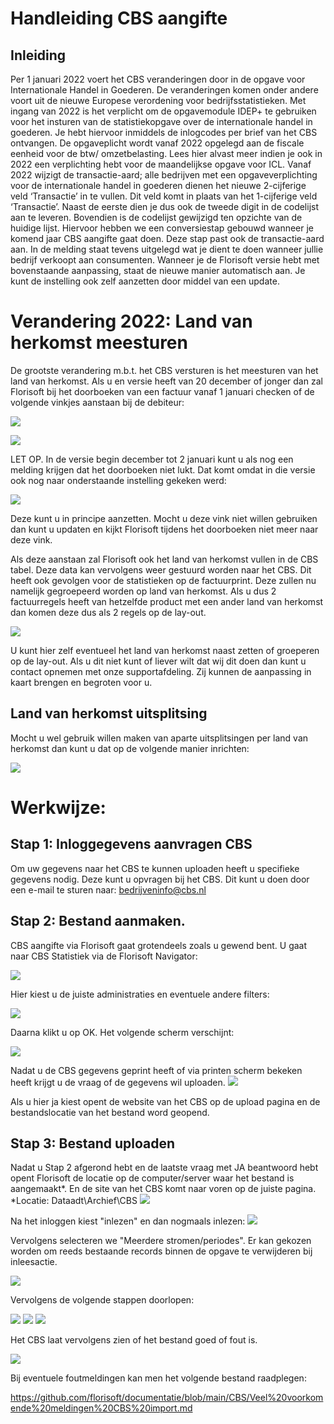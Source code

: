 # Handleiding CBS aangifte

## Inleiding

Per 1 januari 2022 voert het CBS veranderingen door in de opgave voor Internationale Handel in Goederen. De veranderingen komen onder andere voort uit de nieuwe Europese verordening voor bedrijfsstatistieken.
Met ingang van 2022 is het verplicht om de opgavemodule IDEP+ te gebruiken voor het insturen van de statistiekopgave over de internationale handel in goederen. Je hebt hiervoor inmiddels de inlogcodes per brief van het CBS ontvangen. De opgaveplicht wordt vanaf 2022 opgelegd aan de fiscale eenheid voor de btw/ omzetbelasting.
Lees hier alvast meer indien je ook in 2022 een verplichting hebt voor de maandelijkse opgave voor ICL.
Vanaf 2022 wijzigt de transactie-aard; alle bedrijven met een opgaveverplichting voor de internationale handel in goederen dienen het nieuwe 2-cijferige veld ‘Transactie’ in te vullen. Dit veld komt in plaats van het 1-cijferige veld ‘Transactie’. Naast de eerste dien je dus ook de tweede digit in de codelijst aan te leveren. Bovendien is de codelijst gewijzigd ten opzichte van de huidige lijst.
Hiervoor hebben we een conversiestap gebouwd wanneer je komend jaar CBS aangifte gaat doen. Deze stap past ook de transactie-aard aan. In de melding staat tevens uitgelegd wat je dient te doen wanneer jullie bedrijf verkoopt aan consumenten. Wanneer je de Florisoft versie hebt met bovenstaande aanpassing, staat de nieuwe manier automatisch aan. Je kunt de instelling ook zelf aanzetten door middel van een update.


# Verandering 2022: Land van herkomst meesturen

De grootste verandering m.b.t. het CBS versturen is het meesturen van het land van herkomst. Als u en versie heeft van 20 december of jonger dan zal Florisoft bij het doorboeken van een factuur vanaf 1 januari checken of de volgende vinkjes aanstaan bij de debiteur:

![](2022-02-08-09-56-34.png)

![](2022-02-08-09-57-21.png)

LET OP. In de versie begin december tot 2 januari kunt u als nog een melding krijgen dat het doorboeken niet lukt. Dat komt omdat in die versie ook nog naar onderstaande instelling gekeken werd:

![](2022-02-08-09-57-35.png)

Deze kunt u in principe aanzetten. Mocht u deze vink niet willen gebruiken dan kunt u updaten en kijkt Florisoft tijdens het doorboeken niet meer naar deze vink.

Als deze aanstaan zal Florisoft ook het land van herkomst vullen in de CBS tabel. Deze data kan vervolgens weer gestuurd worden naar het CBS.
Dit heeft ook gevolgen voor de statistieken op de factuurprint. Deze zullen nu namelijk gegroepeerd worden op land van herkomst. 
Als u dus 2 factuurregels heeft van hetzelfde product met een ander land van herkomst dan komen deze dus als 2 regels op de lay-out.

![](2022-02-08-09-57-56.png)

U kunt hier zelf eventueel het land van herkomst naast zetten of groeperen op de lay-out. Als u dit niet kunt of liever wilt dat wij dit doen dan kunt u contact opnemen met onze supportafdeling. Zij kunnen de aanpassing in kaart brengen en begroten voor u. 

## Land van herkomst uitsplitsing

Mocht u wel gebruik willen maken van aparte uitsplitsingen per land van herkomst dan kunt u dat op de volgende manier inrichten:

![](2022-02-08-09-58-23.png)

# Werkwijze:

## Stap 1: Inloggegevens aanvragen CBS

Om uw gegevens naar het CBS te kunnen uploaden heeft u specifieke gegevens nodig. Deze kunt u opvragen bij het CBS. Dit kunt u doen door een e-mail te sturen naar: bedrijveninfo@cbs.nl

## Stap 2: Bestand aanmaken.

CBS aangifte via Florisoft gaat grotendeels zoals u gewend bent. U gaat naar CBS Statistiek via de Florisoft Navigator:

![](2022-02-08-09-59-16.png)

Hier kiest u de juiste administraties en eventuele andere filters:

![](2022-02-08-09-59-31.png)

Daarna klikt u op OK. Het volgende scherm verschijnt:

![](2022-02-08-09-59-49.png)

Nadat u de CBS gegevens geprint heeft of via printen scherm bekeken heeft krijgt u de vraag of de gegevens wil uploaden.
![](2022-02-08-10-00-02.png)

 Als u hier ja kiest opent de website van het CBS op de upload pagina en de bestandslocatie van het bestand word geopend.

 ## Stap 3: Bestand uploaden

 Nadat u Stap 2 afgerond hebt en de laatste vraag met JA beantwoord hebt opent Florisoft de locatie op de computer/server waar het bestand is aangemaakt*. En de site van het CBS komt naar voren op de juiste pagina.
*Locatie: Dataadt\Archief\CBS
![](2022-02-08-10-02-22.png)

Na het inloggen kiest "inlezen" en dan nogmaals inlezen:
 ![](2022-02-08-10-03-18.png)

Vervolgens selecteren we "Meerdere stromen/periodes". Er kan gekozen worden om reeds bestaande records binnen de opgave te verwijderen bij inleesactie. 

![](2022-02-08-10-05-47.png) 

Vervolgens de volgende stappen doorlopen:

![](2022-02-08-10-06-08.png)
![](2022-02-08-10-06-28.png)
![](2022-02-08-10-06-56.png)

Het CBS laat vervolgens zien of het bestand goed of fout is.

![](2022-02-08-10-07-14.png)

Bij eventuele foutmeldingen kan men het volgende bestand raadplegen:

https://github.com/florisoft/documentatie/blob/main/CBS/Veel%20voorkomende%20meldingen%20CBS%20import.md




